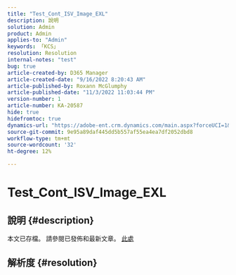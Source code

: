 ```yaml
---
title: "Test_Cont_ISV_Image_EXL"
description: 說明
solution: Admin
product: Admin
applies-to: "Admin"
keywords: 「KCS」
resolution: Resolution
internal-notes: "test"
bug: true
article-created-by: D365 Manager
article-created-date: "9/16/2022 8:20:43 AM"
article-published-by: Roxann McGlumphy
article-published-date: "11/3/2022 11:03:44 PM"
version-number: 1
article-number: KA-20587
hide: true
hidefromtoc: true
dynamics-url: "https://adobe-ent.crm.dynamics.com/main.aspx?forceUCI=1&pagetype=entityrecord&etn=knowledgearticle&id=954ea970-9835-ed11-9db1-002248086696"
source-git-commit: 9e95a89daf445dd5b557af55ea4ea7df2052dbd8
workflow-type: tm+mt
source-wordcount: '32'
ht-degree: 12%

---
```


# Test_Cont_ISV_Image_EXL

## 說明 {#description}

本文已存檔。 請參閱已發佈和最新文章。 [此處](https://experienceleague.adobe.com/search.html#sort=relevancy)

## 解析度 {#resolution}

